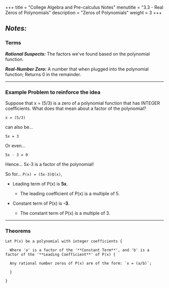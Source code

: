 +++
title = "College Algebra and Pre-calculus Notes"
menutitle = "3.3 - Real Zeros of Polynomials"
description = "Zeros of Polynomials"
weight = 3
+++

## _Notes:_

### Terms

***Rational Suspects:*** The factors we've found based on the polynomial function.

***Real-Number Zero:*** A number that when plugged into the polynomial function; Returns 0 in the remainder.

---

### Example Problem to reinforce the idea

Suppose that x = (5/3) is a zero of a polynomial function that has INTEGER coefficients. What does that mean about a factor of the polynomial?

`x = (5/3)`

can also be...

`5x = 3`

Or even...

`5x - 3 = 0`

Hence... 5x-3 is a factor of the polynomial!

So for... `P(x) = (5x-3)Q(x)`,
- Leading term of P(x) is **5x**.
  - The leading coefficient of P(x) is a multiple of 5.

- Constant term of P(x) is **-3**.
  - The constant term of P(x) is a multiple of 3.

---

### Theorems

```
Let P(x) be a polynomial with integer coefficients {

  Where 'a' is a factor of the '**Constant Term**', and 'b' is a factor of the '**Leading Coefficient**' of P(x) {

  Any rational number zeros of P(x) are of the form: `x = (a/b)`;

  }

}
```
